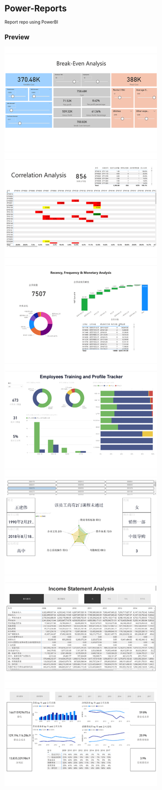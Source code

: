 # Power-Reports
 Report repo using PowerBI

## Preview

![](https://github.com/songlin81/Power-Reports/blob/master/output/break-even.png)
![](https://github.com/songlin81/Power-Reports/blob/master/output/correlation.png)
![](https://github.com/songlin81/Power-Reports/blob/master/output/RFM.png)
![](https://github.com/songlin81/Power-Reports/blob/master/output/employee_1.png)
![](https://github.com/songlin81/Power-Reports/blob/master/output/employee_2.png)
![](https://github.com/songlin81/Power-Reports/blob/master/output/income_1.png)
![](https://github.com/songlin81/Power-Reports/blob/master/output/income_2.png)
